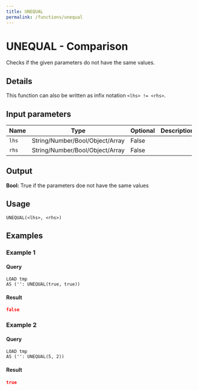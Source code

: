 ```yaml
---
title: UNEQUAL
permalink: /functions/unequal
---
```


# UNEQUAL - Comparison

Checks if the given parameters do not have the same values.

## Details

This function can also be written as infix notation `<lhs> != <rhs>`.

## Input parameters

| Name | Type | Optional | Description |
| --- | --- | --- | --- |
| `lhs` | String/Number/Bool/Object/Array | False |  |
| `rhs` | String/Number/Bool/Object/Array | False |  |

## Output

**Bool:** True if the parameters doe not have the same values

## Usage

```joda
UNEQUAL(<lhs>, <rhs>)
```

## Examples

### Example 1


#### Query
```joda
LOAD tmp
AS ('': UNEQUAL(true, true))
```
#### Result
```json
false
```


### Example 2


#### Query
```joda
LOAD tmp
AS ('': UNEQUAL(5, 2))
```
#### Result
```json
true
```


